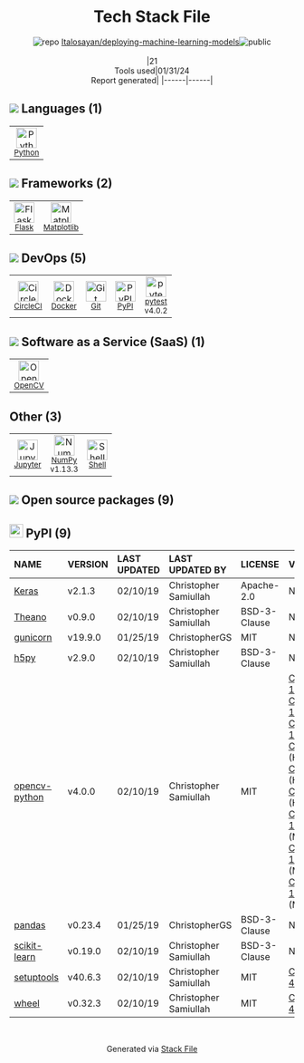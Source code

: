 <!--
&lt;--- Readme.md Snippet without images Start ---&gt;
## Tech Stack
Italosayan/deploying-machine-learning-models is built on the following main stack:

- [CircleCI](https://circleci.com/) – Continuous Integration
- [Python](https://www.python.org) – Languages
- [OpenCV](http://opencv.org/) – Image Processing and Management
- [NumPy](http://www.numpy.org/) – Data Science Tools
- [Matplotlib](http://matplotlib.org) – Charting Libraries
- [Jupyter](http://jupyter.org) – Data Science Notebooks
- [pytest](http://pytest.org/latest/) – Testing Frameworks
- [Shell](https://en.wikipedia.org/wiki/Shell_script) – Shells
- [Flask](http://flask.pocoo.org/) – Microframeworks (Backend)
- [Docker](https://www.docker.com/) – Virtual Machine Platforms & Containers

Full tech stack [here](/techstack.md)

&lt;--- Readme.md Snippet without images End ---&gt;

&lt;--- Readme.md Snippet with images Start ---&gt;
## Tech Stack
Italosayan/deploying-machine-learning-models is built on the following main stack:

- <img width='25' height='25' src='https://img.stackshare.io/service/190/CvqrSSFs_400x400.jpg' alt='CircleCI'/> [CircleCI](https://circleci.com/) – Continuous Integration
- <img width='25' height='25' src='https://img.stackshare.io/service/993/pUBY5pVj.png' alt='Python'/> [Python](https://www.python.org) – Languages
- <img width='25' height='25' src='https://img.stackshare.io/service/1293/opencv-logo-64x64.png' alt='OpenCV'/> [OpenCV](http://opencv.org/) – Image Processing and Management
- <img width='25' height='25' src='https://img.stackshare.io/service/2179/default_332f874a2edb2686f578aa6389313efcea1eec41.png' alt='NumPy'/> [NumPy](http://www.numpy.org/) – Data Science Tools
- <img width='25' height='25' src='https://img.stackshare.io/service/2993/2DZC4KaA_400x400.jpg' alt='Matplotlib'/> [Matplotlib](http://matplotlib.org) – Charting Libraries
- <img width='25' height='25' src='https://img.stackshare.io/service/4190/fGBUdNf__400x400.jpg' alt='Jupyter'/> [Jupyter](http://jupyter.org) – Data Science Notebooks
- <img width='25' height='25' src='https://img.stackshare.io/service/4586/Lu99Qe0Z_400x400.png' alt='pytest'/> [pytest](http://pytest.org/latest/) – Testing Frameworks
- <img width='25' height='25' src='https://img.stackshare.io/service/4631/default_c2062d40130562bdc836c13dbca02d318205a962.png' alt='Shell'/> [Shell](https://en.wikipedia.org/wiki/Shell_script) – Shells
- <img width='25' height='25' src='https://img.stackshare.io/service/1001/default_6d109315b60108628b7cd3e159b84645c31ef0e2.png' alt='Flask'/> [Flask](http://flask.pocoo.org/) – Microframeworks (Backend)
- <img width='25' height='25' src='https://img.stackshare.io/service/586/n4u37v9t_400x400.png' alt='Docker'/> [Docker](https://www.docker.com/) – Virtual Machine Platforms & Containers

Full tech stack [here](/techstack.md)

&lt;--- Readme.md Snippet with images End ---&gt;
-->
<div align="center">

# Tech Stack File
![](https://img.stackshare.io/repo.svg "repo") [Italosayan/deploying-machine-learning-models](https://github.com/Italosayan/deploying-machine-learning-models)![](https://img.stackshare.io/public_badge.svg "public")
<br/><br/>
|21<br/>Tools used|01/31/24 <br/>Report generated|
|------|------|
</div>

## <img src='https://img.stackshare.io/languages.svg'/> Languages (1)
<table><tr>
  <td align='center'>
  <img width='36' height='36' src='https://img.stackshare.io/service/993/pUBY5pVj.png' alt='Python'>
  <br>
  <sub><a href="https://www.python.org">Python</a></sub>
  <br>
  <sub></sub>
</td>

</tr>
</table>

## <img src='https://img.stackshare.io/frameworks.svg'/> Frameworks (2)
<table><tr>
  <td align='center'>
  <img width='36' height='36' src='https://img.stackshare.io/service/1001/default_6d109315b60108628b7cd3e159b84645c31ef0e2.png' alt='Flask'>
  <br>
  <sub><a href="http://flask.pocoo.org/">Flask</a></sub>
  <br>
  <sub></sub>
</td>

<td align='center'>
  <img width='36' height='36' src='https://img.stackshare.io/service/2993/2DZC4KaA_400x400.jpg' alt='Matplotlib'>
  <br>
  <sub><a href="http://matplotlib.org">Matplotlib</a></sub>
  <br>
  <sub></sub>
</td>

</tr>
</table>

## <img src='https://img.stackshare.io/devops.svg'/> DevOps (5)
<table><tr>
  <td align='center'>
  <img width='36' height='36' src='https://img.stackshare.io/service/190/CvqrSSFs_400x400.jpg' alt='CircleCI'>
  <br>
  <sub><a href="https://circleci.com/">CircleCI</a></sub>
  <br>
  <sub></sub>
</td>

<td align='center'>
  <img width='36' height='36' src='https://img.stackshare.io/service/586/n4u37v9t_400x400.png' alt='Docker'>
  <br>
  <sub><a href="https://www.docker.com/">Docker</a></sub>
  <br>
  <sub></sub>
</td>

<td align='center'>
  <img width='36' height='36' src='https://img.stackshare.io/service/1046/git.png' alt='Git'>
  <br>
  <sub><a href="http://git-scm.com/">Git</a></sub>
  <br>
  <sub></sub>
</td>

<td align='center'>
  <img width='36' height='36' src='https://img.stackshare.io/service/12572/-RIWgodF_400x400.jpg' alt='PyPI'>
  <br>
  <sub><a href="https://pypi.org/">PyPI</a></sub>
  <br>
  <sub></sub>
</td>

<td align='center'>
  <img width='36' height='36' src='https://img.stackshare.io/service/4586/Lu99Qe0Z_400x400.png' alt='pytest'>
  <br>
  <sub><a href="http://pytest.org/latest/">pytest</a></sub>
  <br>
  <sub>v4.0.2</sub>
</td>

</tr>
</table>

## <img src='https://img.stackshare.io/saas.svg'/> Software as a Service (SaaS) (1)
<table><tr>
  <td align='center'>
  <img width='36' height='36' src='https://img.stackshare.io/service/1293/opencv-logo-64x64.png' alt='OpenCV'>
  <br>
  <sub><a href="http://opencv.org/">OpenCV</a></sub>
  <br>
  <sub></sub>
</td>

</tr>
</table>

## Other (3)
<table><tr>
  <td align='center'>
  <img width='36' height='36' src='https://img.stackshare.io/service/4190/fGBUdNf__400x400.jpg' alt='Jupyter'>
  <br>
  <sub><a href="http://jupyter.org">Jupyter</a></sub>
  <br>
  <sub></sub>
</td>

<td align='center'>
  <img width='36' height='36' src='https://img.stackshare.io/service/2179/default_332f874a2edb2686f578aa6389313efcea1eec41.png' alt='NumPy'>
  <br>
  <sub><a href="http://www.numpy.org/">NumPy</a></sub>
  <br>
  <sub>v1.13.3</sub>
</td>

<td align='center'>
  <img width='36' height='36' src='https://img.stackshare.io/service/4631/default_c2062d40130562bdc836c13dbca02d318205a962.png' alt='Shell'>
  <br>
  <sub><a href="https://en.wikipedia.org/wiki/Shell_script">Shell</a></sub>
  <br>
  <sub></sub>
</td>

</tr>
</table>


## <img src='https://img.stackshare.io/group.svg' /> Open source packages (9)</h2>

## <img width='24' height='24' src='https://img.stackshare.io/service/12572/-RIWgodF_400x400.jpg'/> PyPI (9)

|NAME|VERSION|LAST UPDATED|LAST UPDATED BY|LICENSE|VULNERABILITIES|
|:------|:------|:------|:------|:------|:------|
|[Keras](https://pypi.org/project/Keras)|v2.1.3|02/10/19|Christopher Samiullah |Apache-2.0|N/A|
|[Theano](https://pypi.org/project/Theano)|v0.9.0|02/10/19|Christopher Samiullah |BSD-3-Clause|N/A|
|[gunicorn](https://pypi.org/project/gunicorn)|v19.9.0|01/25/19|ChristopherGS |MIT|N/A|
|[h5py](https://pypi.org/project/h5py)|v2.9.0|02/10/19|Christopher Samiullah |BSD-3-Clause|N/A|
|[opencv-python](https://pypi.org/project/opencv-python)|v4.0.0|02/10/19|Christopher Samiullah |MIT|[CVE-2019-14493](https://github.com/advisories/GHSA-3448-vrgh-85xr) (High)<br/>[CVE-2019-14491](https://github.com/advisories/GHSA-fm39-cw8h-3p63) (High)<br/>[CVE-2019-14492](https://github.com/advisories/GHSA-fw99-f933-rgh8) (High)<br/>[CVE-2019-9423](https://github.com/advisories/GHSA-8849-5h85-98qw) (High)<br/>[CVE-2019-5063](https://github.com/advisories/GHSA-m6vm-8g8v-xfjh) (High)<br/>[CVE-2019-5064](https://github.com/advisories/GHSA-q799-q27x-vp7w) (High)<br/>[CVE-2019-19624](https://github.com/advisories/GHSA-jggw-2q6g-c3m6) (Moderate)<br/>[CVE-2019-16249](https://github.com/advisories/GHSA-x3rm-644h-67m8) (Moderate)<br/>[CVE-2019-15939](https://github.com/advisories/GHSA-hxfw-jm98-v4mq) (Moderate)|
|[pandas](https://pypi.org/project/pandas)|v0.23.4|01/25/19|ChristopherGS |BSD-3-Clause|N/A|
|[scikit-learn](https://pypi.org/project/scikit-learn)|v0.19.0|02/10/19|Christopher Samiullah |BSD-3-Clause|N/A|
|[setuptools](https://pypi.org/project/setuptools)|v40.6.3|02/10/19|Christopher Samiullah |MIT|[CVE-2022-40897](https://github.com/advisories/GHSA-r9hx-vwmv-q579) (High)|
|[wheel](https://pypi.org/project/wheel)|v0.32.3|02/10/19|Christopher Samiullah |MIT|[CVE-2022-40898](https://github.com/advisories/GHSA-qwmp-2cf2-g9g6) (High)|

<br/>
<div align='center'>

Generated via [Stack File](https://github.com/marketplace/stack-file)

